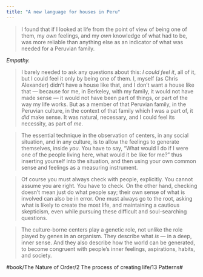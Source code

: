 ```yaml
---
title: "A new language for houses in Peru"
---
```


> I found that if I looked at life from the point of view of being one of them, my *own* feelings, and my *own* knowledge of what had to be, was more reliable than anything else as an indicator of what was needed for a Peruvian family.  

*Empathy.*

> I barely needed to ask any questions about this: *I could feel it*, all of it, but I could feel it only by being one of them. I, myself (as Chris Alexander) didn’t have a house like that, and I don’t want a house like that — because for me, in Berkeley, with my family, it would not have made sense — it would not have been part of things, or part of the way my life works. But as a member of that Peruvian family, in the Peruvian culture, in the context of that family which I was a part of, it *did* make sense. It was natural, necessary, and I could feel its necessity, as part of *me*.  

> The essential technique in the observation of centers, in any social situation, and in any culture, is to allow the feelings to generate themselves, inside *you*. You have to say, “What would I do if I were one of the people living here, what would it be like for me?” thus inserting yourself into the situation, and then using your own common sense and feelings as a measuring instrument.  

> Of course you must always check with people, explicitly. You cannot assume you are right. You have to check. On the other hand, checking doesn’t mean just do what people say; their own sense of what is involved can also be in error. One must always go to the root, asking what is likely to create the most life, and maintaining a cautious skepticism, even while pursuing these difficult and soul-searching questions.  

> The culture-borne centers play a genetic role, not unlike the role played by genes in an organism. They describe what *is* — in a deep, inner sense. And they also describe how the world can be generated, to become congruent with people’s inner feelings, aspirations, habits, and society.  

#book/The Nature of Order/2 The process of creating life/13 Patterns#